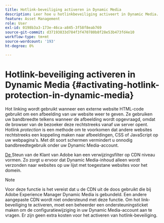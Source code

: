 ```yaml
---
title: Hotlink-beveiliging activeren in Dynamic Media
description: Leer hoe u hotlinkbeveiliging activeert in Dynamic Media.
feature: Asset Management
role: User
exl-id: 0198b3a3-173e-46ca-a845-3f58f8eab769
source-git-commit: d37193833d784f3f470780b8f28e53b473fd4e10
workflow-type: tm+mt
source-wordcount: '193'
ht-degree: 0%

---
```


# Hotlink-beveiliging activeren in Dynamic Media {#activating-hotlink-protection-in-dynamic-media}

Hot linking wordt gebruikt wanneer een externe website HTML-code gebruikt om een afbeelding van uw website weer te geven. Ze gebruiken uw bandbreedte telkens wanneer de afbeelding wordt opgevraagd, omdat de browser van de bezoeker deze rechtstreeks vanaf uw server opent. Hotlink *protection* is een methode om te voorkomen dat andere websites rechtstreeks een koppeling maken naar afbeeldingen, CSS of JavaScript op uw webpagina&#39;s. Met dit soort schermen vermindert u onnodig bandbreedtegebruik onder uw Dynamic Media-account.

[De ](https://experienceleague.adobe.com/?support-solution=Experience+Manager#home) Steun van de Klant van Adobe kan een verwijzingsfilter op CDN niveau vormen. Zo zorgt u ervoor dat Dynamic Media-inhoud alleen wordt verzonden naar websites op uw lijst met toegestane websites voor het domein.

>[!NOTE]
>
>Voor deze functie is het vereist dat u de CDN uit de doos gebruikt die bij Adobe Experience Manager Dynamic Media is gebundeld. Een andere aangepaste CDN wordt niet ondersteund met deze functie. Om hot link-beveiliging te activeren, moet een beheerder een ondersteuningsticket maken om de configuratiewijziging in uw Dynamic Media-account aan te vragen. Er zijn geen extra kosten voor het activeren van hotlink-beveiliging.

